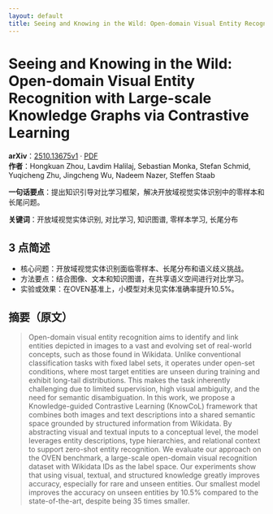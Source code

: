 ```yaml
---
layout: default
title: Seeing and Knowing in the Wild: Open-domain Visual Entity Recognition with Large-scale Knowledge Graphs via Contrastive Learning
---
```


# Seeing and Knowing in the Wild: Open-domain Visual Entity Recognition with Large-scale Knowledge Graphs via Contrastive Learning
**arXiv**：[2510.13675v1](https://arxiv.org/abs/2510.13675) · [PDF](https://arxiv.org/pdf/2510.13675.pdf)  
**作者**：Hongkuan Zhou, Lavdim Halilaj, Sebastian Monka, Stefan Schmid, Yuqicheng Zhu, Jingcheng Wu, Nadeem Nazer, Steffen Staab  

**一句话要点**：提出知识引导对比学习框架，解决开放域视觉实体识别中的零样本和长尾问题。

**关键词**：开放域视觉实体识别, 对比学习, 知识图谱, 零样本学习, 长尾分布

## 3 点简述
- 核心问题：开放域视觉实体识别面临零样本、长尾分布和语义歧义挑战。
- 方法要点：结合图像、文本和知识图谱，在共享语义空间进行对比学习。
- 实验或效果：在OVEN基准上，小模型对未见实体准确率提升10.5%。

## 摘要（原文）

> Open-domain visual entity recognition aims to identify and link entities
> depicted in images to a vast and evolving set of real-world concepts, such as
> those found in Wikidata. Unlike conventional classification tasks with fixed
> label sets, it operates under open-set conditions, where most target entities
> are unseen during training and exhibit long-tail distributions. This makes the
> task inherently challenging due to limited supervision, high visual ambiguity,
> and the need for semantic disambiguation. In this work, we propose a
> Knowledge-guided Contrastive Learning (KnowCoL) framework that combines both
> images and text descriptions into a shared semantic space grounded by
> structured information from Wikidata. By abstracting visual and textual inputs
> to a conceptual level, the model leverages entity descriptions, type
> hierarchies, and relational context to support zero-shot entity recognition. We
> evaluate our approach on the OVEN benchmark, a large-scale open-domain visual
> recognition dataset with Wikidata IDs as the label space. Our experiments show
> that using visual, textual, and structured knowledge greatly improves accuracy,
> especially for rare and unseen entities. Our smallest model improves the
> accuracy on unseen entities by 10.5% compared to the state-of-the-art, despite
> being 35 times smaller.

